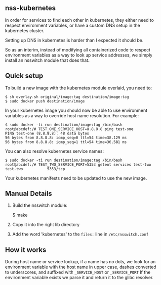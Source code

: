 ## nss-kubernetes


In order for services to find each other in kubernetes, they either need
to respect environment variables, or have a custom DNS setup in the
kubernetes cluster.

Setting up DNS in kubernetes is harder than I expected it should be.

So as an interim, instead of modifying all containerized code to respect
environment variables as a way to look up service addresses, we simply
install an nsswitch module that does that.

## Quick setup

To build a new image with the kubernetes module overlaid, you need to:

    $ sh overlay.sh original/image:tag destination/image:tag
    $ sudo docker push destination/image

In your kubernetes image you should now be able to use environment
variables as a way to override host name resolution. For example:

    $ sudo docker -ti run destination/image:tag /bin/bash
    root@abcdef:/# TEST_ONE_SERVICE_HOST=8.8.8.8 ping test-one
    PING test-one (8.8.8.8): 48 data bytes
    56 bytes from 8.8.8.8: icmp_seq=0 ttl=54 time=38.129 ms
    56 bytes from 8.8.8.8: icmp_seq=1 ttl=54 time=36.581 ms

You can also resolve kubernetes service names:

    $ sudo docker -ti run destination/image:tag /bin/bash
    root@abcdef:/# TEST_TWO_SERVICE_PORT=5353 getent services test-two
    test-two           5353/tcp

Your kubernetes manifests need to be updated to use the new image.

## Manual Details

 1. Build the nsswitch module:

    $ make

 1. Copy it into the right lib directory

 1. Add the word 'kubernetes' to the ```files:``` line in ```/etc/nsswitch.conf```

## How it works

During host name or service lookup, if a name has no dots, we look for an
environment variable with the host name in upper case, dashes converted
to underscores, and suffixed with ```_SERVICE_HOST``` or ```_SERVICE_PORT```
If the environment variable exists we parse it and return it to the glibc
resolver.
